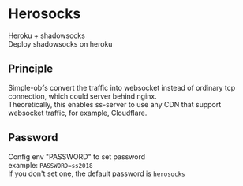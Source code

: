 # Herosocks
Heroku + shadowsocks \
Deploy shadowsocks on heroku
## Principle
Simple-obfs convert the traffic into websocket instead of ordinary tcp connection, which could server behind nginx. \
Theoretically, this enables ss-server to use any CDN that support websocket traffic, for example, Cloudflare.
## Password
Config env "PASSWORD" to set password \
example: `PASSWORD=ss2018` \
If you don't set one, the default password is `herosocks`